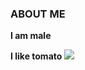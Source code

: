 ### ABOUT ME

**I am male**

__I like tomato__
![](https://eda.ru/img/eda/c464x302/s1.eda.ru/StaticContent/Photos/120213175629/120327163412/p_O.jpg)